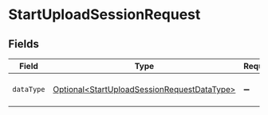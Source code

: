 # StartUploadSessionRequest


## Fields

| Field                                                                                                    | Type                                                                                                     | Required                                                                                                 | Description                                                                                              |
| -------------------------------------------------------------------------------------------------------- | -------------------------------------------------------------------------------------------------------- | -------------------------------------------------------------------------------------------------------- | -------------------------------------------------------------------------------------------------------- |
| `dataType`                                                                                               | [Optional\<StartUploadSessionRequestDataType>](../../models/shared/StartUploadSessionRequestDataType.md) | :heavy_minus_sign:                                                                                       | A key for a Codat data type.                                                                             |